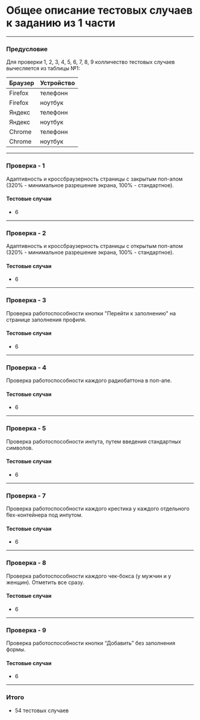 # Общее описание тестовых случаев к заданию из 1 части

---

### Предусловие

Для проверки 1, 2, 3, 4, 5, 6, 7, 8, 9  колличество тестовых случаев вычесляется из таблицы №1:

| Браузер | Устройство |
|:-----------|:--------------|
| Firefox   | телефонн     |
| Firefox   | ноутбук     |
| Яндекс   | телефонн     |
| Яндекс   | ноутбук     |
| Chrome   | телефонн     |
| Chrome   | ноутбук     |


---

### Проверка - 1

Адаптивность и кроссбраузерность страницы с закрытым поп-апом (320% - минимальное разрешение экрана, 100% - стандартное).

#### Тестовые случаи

- 6

---

### Проверка - 2

Адаптивность и кроссбраузерность страницы с открытым поп-апом (320% - минимальное разрешение экрана, 100% - стандартное).

#### Тестовые случаи

- 6

---

### Проверка - 3

Проверка работоспособности кнопки "Перейти к заполнению" на странице заполнения профиля.

#### Тестовые случаи

- 6

---

### Проверка - 4

Проверка работоспособности каждого радиобаттона в поп-апе.

#### Тестовые случаи

- 6

---

### Проверка - 5

Проверка работоспособности инпута, путем введения стандартных символов.

#### Тестовые случаи

- 6

---

### Проверка - 7

Проверка работоспособности каждого крестика у каждого отдельного flex-контейнера под инпутом.

#### Тестовые случаи

- 6

---

### Проверка - 8

Проверка работоспособности каждого чек-бокса (у мужчин и у женщин). Отметить все сразу.

#### Тестовые случаи

- 6

---

### Проверка - 9

Проверка работоспособности кнопки “Добавить” без заполнения формы.

#### Тестовые случаи

- 6

---

### Итого

- 54 тестовых случаев

